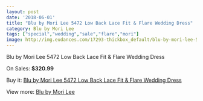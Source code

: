```yaml
---
layout: post
date: '2018-06-01'
title: "Blu by Mori Lee 5472 Low Back Lace Fit & Flare Wedding Dress"
category: Blu by Mori Lee
tags: ["special","wedding","sale","flare","mori"]
image: http://img.eudances.com/17293-thickbox_default/blu-by-mori-lee-5472-low-back-lace-fit-flare-wedding-dress.jpg
---
```

Blu by Mori Lee 5472 Low Back Lace Fit & Flare Wedding Dress

On Sales: **$320.99**
<a href="https://www.eudances.com/en/blu-by-mori-lee/5050-blu-by-mori-lee-5472-low-back-lace-fit-flare-wedding-dress.html"><amp-img layout="responsive" width="600" height="600" src="//img.eudances.com/17293-thickbox_default/blu-by-mori-lee-5472-low-back-lace-fit-flare-wedding-dress.jpg" alt="Blu by Mori Lee 5472 Low Back Lace Fit & Flare Wedding Dress 0" /></a>
<a href="https://www.eudances.com/en/blu-by-mori-lee/5050-blu-by-mori-lee-5472-low-back-lace-fit-flare-wedding-dress.html"><amp-img layout="responsive" width="600" height="600" src="//img.eudances.com/17296-thickbox_default/blu-by-mori-lee-5472-low-back-lace-fit-flare-wedding-dress.jpg" alt="Blu by Mori Lee 5472 Low Back Lace Fit & Flare Wedding Dress 1" /></a>
<a href="https://www.eudances.com/en/blu-by-mori-lee/5050-blu-by-mori-lee-5472-low-back-lace-fit-flare-wedding-dress.html"><amp-img layout="responsive" width="600" height="600" src="//img.eudances.com/17295-thickbox_default/blu-by-mori-lee-5472-low-back-lace-fit-flare-wedding-dress.jpg" alt="Blu by Mori Lee 5472 Low Back Lace Fit & Flare Wedding Dress 2" /></a>
<a href="https://www.eudances.com/en/blu-by-mori-lee/5050-blu-by-mori-lee-5472-low-back-lace-fit-flare-wedding-dress.html"><amp-img layout="responsive" width="600" height="600" src="//img.eudances.com/17294-thickbox_default/blu-by-mori-lee-5472-low-back-lace-fit-flare-wedding-dress.jpg" alt="Blu by Mori Lee 5472 Low Back Lace Fit & Flare Wedding Dress 3" /></a>

Buy it: [Blu by Mori Lee 5472 Low Back Lace Fit & Flare Wedding Dress](https://www.eudances.com/en/blu-by-mori-lee/5050-blu-by-mori-lee-5472-low-back-lace-fit-flare-wedding-dress.html "Blu by Mori Lee 5472 Low Back Lace Fit & Flare Wedding Dress")

View more: [Blu by Mori Lee](https://www.eudances.com/en/39-blu-by-mori-lee "Blu by Mori Lee")